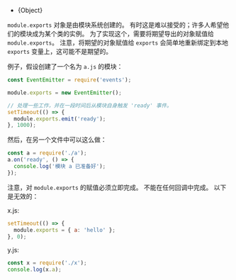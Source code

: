 <!-- YAML
added: v0.1.16
-->

* {Object}

`module.exports` 对象是由模块系统创建的。
有时这是难以接受的；许多人希望他们的模块成为某个类的实例。
为了实现这个，需要将期望导出的对象赋值给 `module.exports`。
注意，将期望的对象赋值给 `exports` 会简单地重新绑定到本地 `exports` 变量上，这可能不是期望的。

例子，假设创建了一个名为 `a.js` 的模块：

```js
const EventEmitter = require('events');

module.exports = new EventEmitter();

// 处理一些工作，并在一段时间后从模块自身触发 'ready' 事件。
setTimeout(() => {
  module.exports.emit('ready');
}, 1000);
```

然后，在另一个文件中可以这么做：

```js
const a = require('./a');
a.on('ready', () => {
  console.log('模块 a 已准备好');
});
```

注意，对 `module.exports` 的赋值必须立即完成。
不能在任何回调中完成。
以下是无效的：

x.js:

```js
setTimeout(() => {
  module.exports = { a: 'hello' };
}, 0);
```

y.js:

```js
const x = require('./x');
console.log(x.a);
```

